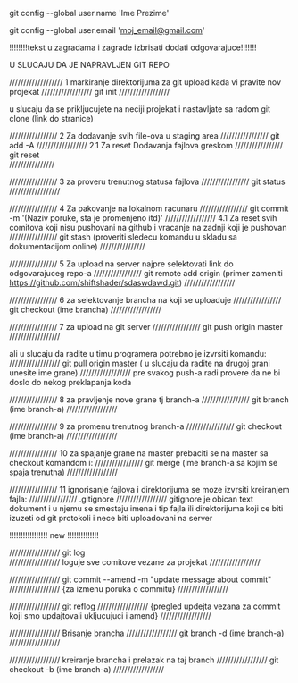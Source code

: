 git config --global user.name 'Ime Prezime'

git config --global user.email 'moj_email@gmail.com'

!!!!!!!!tekst u zagradama i zagrade izbrisati  dodati odgovarajuce!!!!!!!



U SLUCAJU DA JE NAPRAVLJEN GIT REPO 

///////////////////
1 markiranje direktorijuma za git upload kada vi pravite nov projekat
//////////////////
git init
//////////////////


u slucaju da se prikljucujete na neciji projekat i nastavljate sa radom
git clone (link do stranice)


/////////////////
2 Za dodavanje svih file-ova u staging area
/////////////////
git add -A
//////////////////
2.1 Za reset Dodavanja fajlova greskom
/////////////////
git reset <file>  
////////////////


/////////////////
3 za proveru trenutnog statusa fajlova
/////////////////
git status
//////////////////


/////////////////
4 Za pakovanje na lokalnom racunaru
/////////////////
git commit -m '(Naziv poruke, sta je promenjeno itd)'
//////////////////
4.1 Za reset svih comitova koji nisu pushovani na github i vracanje na zadnji koji je pushovan
/////////////////
git stash (proveriti sledecu komandu u skladu sa dokumentacijom online)
////////////////


/////////////////
5 Za upload na server najpre selektovati link do odgovarajuceg repo-a
/////////////////
git remote add origin (primer zameniti https://github.com/shiftshader/sdaswdawd.git)
//////////////////


/////////////////
6 za selektovanje brancha na koji se uploaduje
/////////////////
git checkout (ime brancha)
//////////////////


/////////////////
7 za upload na git server
/////////////////
git push origin master
//////////////////


ali u slucaju da radite u  timu programera potrebno je izvrsiti komandu:
//////////////////
git pull origin master ( u slucaju da radite  na drugoj grani unesite ime grane)
//////////////////
pre svakog push-a radi provere da ne bi doslo do nekog preklapanja koda




/////////////////
8 za pravljenje nove grane tj branch-a
/////////////////
git branch (ime branch-a)
//////////////////



/////////////////
9 za promenu trenutnog branch-a
/////////////////
git checkout (ime branch-a)
//////////////////



/////////////////
10 za spajanje grane na master prebaciti se na master sa checkout komandom i:
/////////////////
git merge (ime branch-a sa kojim se spaja trenutna) 
//////////////////


/////////////////
11 ignorisanje fajlova i direktorijuma se moze izvrsiti kreiranjem fajla:
/////////////////
.gitignore
//////////////////
gitignore je obican text dokument i u njemu se smestaju imena i tip fajla ili direktorijuma 
koji ce biti izuzeti od git protokoli i nece biti uploadovani na server


!!!!!!!!!!!!!!!!! new !!!!!!!!!!!!!!

//////////////////
git log  
//////////////////
loguje sve comitove  vezane za projekat
//////////////////



//////////////////
git commit  --amend -m "update message about commit"
//////////////////
{za izmenu poruka o commitu}
//////////////////


//////////////////
git reflog
//////////////////
{pregled  updejta vezana za commit koji smo updajtovali
ukljucujuci i amend}
//////////////////


//////////////////
Brisanje brancha
//////////////////
git branch -d (ime branch-a)
//////////////////


//////////////////
kreiranje brancha i prelazak na taj branch
//////////////////
git checkout -b (ime branch-a)
//////////////////

